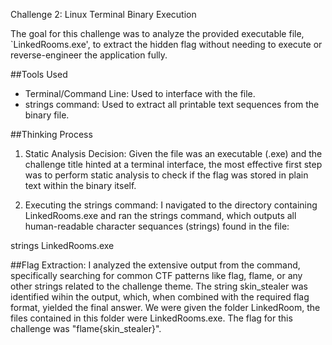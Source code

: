Challenge 2: Linux Terminal Binary Execution 

The goal for this challenge was to analyze the provided executable file, `LinkedRooms.exe', to extract the hidden 
flag without needing to execute or reverse-engineer the application fully. 

##Tools Used
- Terminal/Command Line: Used to interface with the file. 
- strings command: Used to extract all printable text sequences from the binary file. 

##Thinking Process

1. Static Analysis Decision: Given the file was an executable (.exe) and the challenge title hinted at a terminal interface, the most effective first step was to perform static analysis to check if the flag was stored in plain text within the binary itself.

2. Executing the strings command: I navigated to the directory containing LinkedRooms.exe and ran the strings command, 
which outputs all human-readable character sequances (strings) found in the file:

strings LinkedRooms.exe

##Flag Extraction: 
I analyzed the extensive output from the command, specifically searching for common CTF patterns like flag, flame, or any other strings related to the challenge theme. 
The string skin_stealer was identified wihin the output, which, when combined with the required flag format, yielded the final answer. 
We were given the folder LinkedRoom, the files contained in this folder were LinkedRooms.exe. The flag for this challenge was "flame{skin_stealer}".
